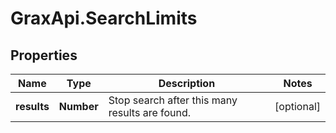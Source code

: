 # GraxApi.SearchLimits

## Properties

Name | Type | Description | Notes
------------ | ------------- | ------------- | -------------
**results** | **Number** | Stop search after this many results are found. | [optional] 


